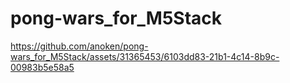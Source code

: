 # pong-wars_for_M5Stack



https://github.com/anoken/pong-wars_for_M5Stack/assets/31365453/6103dd83-21b1-4c14-8b9c-00983b5e58a5

